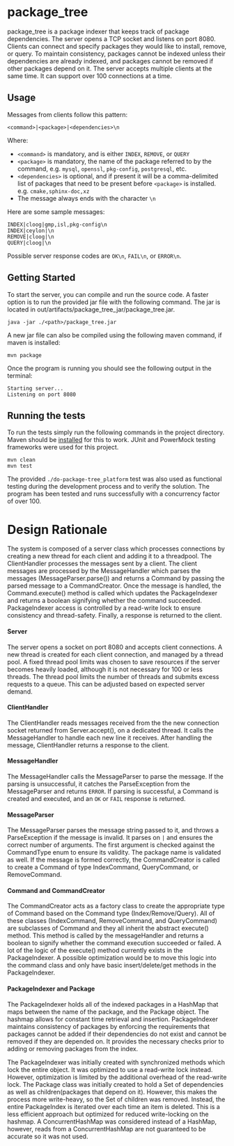 # package_tree

package_tree is a package indexer that keeps track of package dependencies.
The server opens a TCP socket and listens on port 8080. Clients can connect and specify
packages they would like to install, remove, or query. To maintain consistency,
packages cannot be indexed unless their dependencies are already indexed, and
packages cannot be removed if other packages depend on it. The server accepts
multiple clients at the same time. It can support over 100 connections at a time.

## Usage

Messages from clients follow this pattern:

```
<command>|<package>|<dependencies>\n
```

Where:
* `<command>` is mandatory, and is either `INDEX`, `REMOVE`, or `QUERY`
* `<package>` is mandatory, the name of the package referred to by the command, e.g. `mysql`, `openssl`, `pkg-config`, `postgresql`, etc.
* `<dependencies>` is optional, and if present it will be a comma-delimited list of packages that need to be present before `<package>` is installed. e.g. `cmake,sphinx-doc,xz`
* The message always ends with the character `\n`

Here are some sample messages:
```
INDEX|cloog|gmp,isl,pkg-config\n
INDEX|ceylon|\n
REMOVE|cloog|\n
QUERY|cloog|\n
```

Possible server response codes are `OK\n`, `FAIL\n`, or `ERROR\n`.

## Getting Started

To start the server, you can compile and run the source code. A faster
option is to run the provided jar file with the following command. The jar is located
in out/artifacts/package_tree_jar/package_tree.jar.

````
java -jar ./<path>/package_tree.jar
````

A new jar file can also be compiled using the following maven command, if maven
is installed:

````
mvn package
````

Once the program is running you should see the following output in the terminal:

````
Starting server...
Listening on port 8080
````

## Running the tests

To run the tests simply run the following commands in the project directory. Maven
should be [installed](https://maven.apache.org/download.cgi) for this to work. JUnit 
and PowerMock testing frameworks were used for this project.

````
mvn clean
mvn test
````

The provided `./do-package-tree_platform` test was also used as functional testing
during the development process and to verify the solution. The program has been
tested and runs successfully with a concurrency factor of over 100.


# Design Rationale

The system is composed of a server class which processes connections by creating a new thread for each client and adding it to a threadpool. 
The ClientHandler processes the messages sent by a client. The client messages are processed by the MessageHandler which parses the
messages (MessageParser.parse()) and returns a Command by passing the parsed message to a CommandCreator. Once the message is handled,
the Command.execute() method is called which updates the PackageIndexer and returns a boolean signifying whether the command succeeded.
PackageIndexer access is controlled by a read-write lock to ensure consistency and thread-safety. Finally, a response is returned to the client.

#### Server
The server opens a socket on port 8080 and accepts client connections. A new thread is created
for each client connection, and managed by a thread pool. A fixed thread pool limits was chosen
to save resources if the server becomes heavily loaded, although it is not necessary for 100 or less threads.
The thread pool limits the number of threads and submits excess requests to a queue. 
This can be adjusted based on expected server demand.

#### ClientHandler
The ClientHandler reads messages received from the the new connection socket returned from Server.accept(), on a dedicated thread. 
It calls the MessageHandler to handle each new line it receives. After handling the message, ClientHandler returns a response to the client.

#### MessageHandler
The MessageHandler calls the MessageParser to parse the message. If the parsing is unsuccessful, 
it catches the ParseException from the MessageParser and returns `ERROR`. If parsing is successful, 
a Command is created and executed, and an `OK` or `FAIL` response is returned.

#### MessageParser
The MessageParser parses the message string passed to it, and throws a ParseException if 
the message is invalid. It parses on `|` and ensures the correct number of arguments. The first argument is 
checked against the CommandType enum to ensure its validity. The package name is validated
as well. If the message is formed correctly, the CommandCreator is called to create a Command 
of type IndexCommand, QueryCommand, or RemoveCommand.

#### Command and CommandCreator
The CommandCreator acts as a factory class to create the appropriate type of Command based
on the Command type (Index/Remove/Query). All of these classes (IndexCommand, RemoveCommand, 
and QueryCommand) are subclasses of Command and they all inherit the abstract execute() method.
This method is called by the messageHandler and returns a boolean to signify whether the
command execution succeeded or failed. A lot of the logic of the execute() method currently
exists in the PackageIndexer. A possible optimization would be to move this logic into the
command class and only have basic insert/delete/get methods in the PackageIndexer.


#### PackageIndexer and Package
The PackageIndexer holds all of the indexed packages in a HashMap that maps between the name
of the package, and the Package object. The hashmap allows for constant time retrieval and insertion.
PackageIndexer maintains consistency of packages by enforcing the requirements that packages cannot be added if their dependencies do not exist
and cannot be removed if they are depended on. It provides the necessary checks prior
to adding or removing packages from the index.

The PackageIndexer was initially created with synchronized methods which lock the entire object. 
It was optimized to use a read-write lock instead. However, optimization is limited by the
additional overhead of the read-write lock. The Package class was initially created to hold
a Set of dependencies as well as children(packages that depend on it). However, this makes the
process more write-heavy, so the Set of children was removed. Instead, the entire PackageIndex is iterated over
each time an item is deleted. This is a less efficient approach but optimized for reduced write-locking
on the hashmap. A ConcurrentHashMap was considered instead of a HashMap, however, reads from
a ConcurrentHashMap are not guaranteed to be accurate so it was not used.
